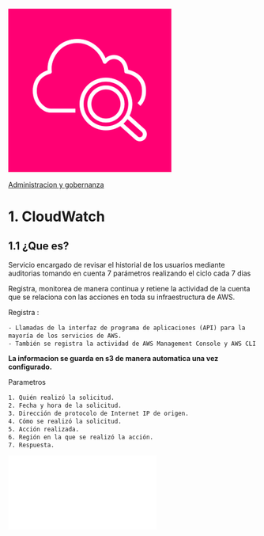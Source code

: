 ![Amazon Cloud Watch](../00_assets/Administracion%20y%20gobernanza/cloudwatch-icon.png)

[Administracion y gobernanza](../6-Administracion_y_Gobernanza/)

# 1. CloudWatch

## 1.1 ¿Que es?

Servicio encargado de revisar el historial de los usuarios mediante auditorias tomando en cuenta 7 parámetros realizando el ciclo cada 7 dias 

Registra, monitorea de manera continua y retiene la actividad de la cuenta que se relaciona con las acciones en toda su infraestructura de AWS.

Registra :
    
    - Llamadas de la interfaz de programa de aplicaciones (API) para la mayoría de los servicios de AWS.
    - También se registra la actividad de AWS Management Console y AWS CLI


**La informacion se guarda en s3 de manera automatica una vez configurado.**

Parametros 

    1. Quién realizó la solicitud.
    2. Fecha y hora de la solicitud.
    3. Dirección de protocolo de Internet IP de origen.
    4. Cómo se realizó la solicitud.
    5. Acción realizada.
    6. Región en la que se realizó la acción.
    7. Respuesta.



![Config](../6-Administracion_y_Gobernanza/Config.md)